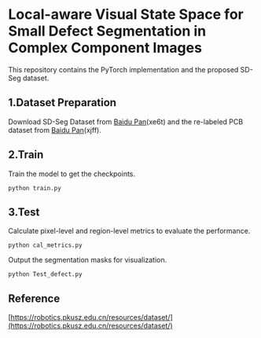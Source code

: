 # Local-aware Visual State Space for Small Defect Segmentation in Complex Component Images
This repository contains the PyTorch implementation and the proposed SD-Seg dataset.
## 1.Dataset Preparation
Download SD-Seg Dataset from [Baidu Pan](https://pan.baidu.com/s/1vRS-fsPuleSmrHHmG1qq9w?pwd=xe6t)(xe6t) and the re-labeled PCB dataset from [Baidu Pan](https://pan.baidu.com/s/1Sr1-80vWShheDnOAV2-FOA?pwd=xjff)(xjff).

## 2.Train
Train the model to get the checkpoints.
```
python train.py
```

## 3.Test
Calculate pixel-level and region-level metrics to evaluate the performance.
```
python cal_metrics.py
```

Output the segmentation masks for visualization.
```
python Test_defect.py
```

## Reference
[https://robotics.pkusz.edu.cn/resources/dataset/](https://robotics.pkusz.edu.cn/resources/dataset/)

